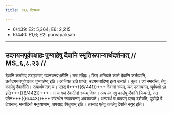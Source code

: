 ```yaml
---
title: १६६ टिप्पन्यः

---
```

- 6/439: E2: 5,364; E6: 2,215
- 6/440: E1,6; E2: pūrvapakṣaḥ

____________________________________________


## उदगयनपूर्वपक्षाहः पुण्याहेषु दैवानि स्मृतिरूपान्यार्थदर्शनात् // MS_६,८.२३ //

दैवानि कर्माण्य् उदाहरणम् उपनयनप्रभृतीनि। तत्र संदेहः। किम् अनियते काले दैवानि कर्तव्यानि, उतोदगयनपूर्वपक्षाहः पुण्याहेष्व् इति। अनियत इति प्राप्ते, उदगयनादिष्व् इत्य् उच्यते। कुतः। एवं स्मरन्ति, तेषु कालेषु दैवानीति। रूपार्थवादश् च। एतद् वै+++({6/441})+++ देवानां रूपम्, यद् उदगयनम्, पूर्वपक्षो ऽह इति+++({6/442})+++। न च वयं देवादीनां रूपम् विद्मः। अथ त्व् एषु कालेषु दैवानि क्रियन्ते, तत एतेन+++({6/443})+++ संबन्धेन रूपवचनम् अवकल्पते। अन्यार्थं च वाक्यम् एतद् दर्शयति, पूर्वाह्नो वै देवानाम्, मध्यंदिनो मनुष्याणाम्, अपराह्नः पितॄणाम् इति। तस्माद् एतेषु कालेषु दैवानि स्युर् इति।
